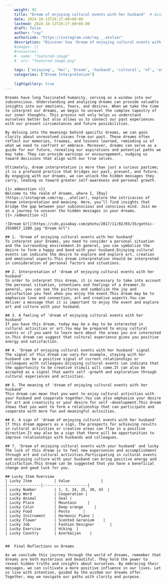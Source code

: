```yaml
---
    weight: 92
    title: "Dream of enjoying cultural events with her husband"  # Assuming 'title' column exists
    date: 2024-10-13T20:27:00+08:00
    lastmod: 2024-10-13T20:27:00+08:00
    draft: false
    author: "ray"
    authorLink: "https://instagram.com/ray._.atelier"
    description: "Discover how 'Dream of enjoying cultural events with her husband' can interpret your future and uncover its significant meanings in your life."
    #images: []
    #resources:
    #- name: "featured-image"
    #  src: "featured-image.png"
    
    tags: ['enjoying', 'her', 'Dream', 'husband', 'cultural', 'of', 'events', 'with']
    categories: ["Dream Interpretation"]
    
    lightgallery: true
---
```

    
    Dreams have long fascinated humanity, serving as a window into our subconscious. Understanding and analyzing dreams can provide valuable insights into our emotions, fears, and desires. When we take the time to interpret our dreams, we begin to unravel the complex tapestry of our inner thoughts. This process not only helps us understand ourselves better but also allows us to connect our past experiences with our present circumstances and future possibilities.
    
    By delving into the meanings behind specific dreams, we can gain clarity about unresolved issues from our past. These dreams often reflect our memories, traumas, and lessons learned, reminding us of what we need to confront or embrace. Moreover, dreams can serve as a guide for our future, revealing our aspirations and potential paths we may take. They can provide warnings or encouragement, nudging us toward decisions that align with our true selves.
    
    Ultimately, dream interpretation is more than just a curious pastime; it is a profound practice that bridges our past, present, and future. By engaging with our dreams, we can unlock the hidden messages they carry, leading us toward greater self-awareness and personal growth.
    
    {{< admonition >}}
    Welcome to the realm of dreams, where I, [Ray](https://instagram.com/ray._.atelier), explore the intricacies of dream interpretation and meaning. Here, you’ll find insights that bridge the gap between your subconscious and conscious mind. Join me on a journey to uncover the hidden messages in your dreams.
    {{< /admonition >}}
    
    ![Dream Grl](https://cdn.pixabay.com/photo/2017/11/02/03/35/gothic-2910057_1280.jpg "Dream Grl")
    
    ## 1. 'Dream of enjoying cultural events with her husband'
    To interpret your dreams, you need to consider a personal situation and the surrounding environment.In general, you can symbolize the desire to form a happy and bond with your husband.Enjoying cultural events can indicate the desire to explore and explore art, creation and emotional aspects.This dream interpretation should be interpreted in consideration of personal factors and situations.
    
    ## 2. Interpretation of 'dream of enjoying cultural events with her husband'
    In order to interpret this dream, it is necessary to take into account the personal situation, intentions and feelings of a dreamer.In general, you can see the pictures and symbolize the joy and satisfaction you feel when you enjoy the event.This dream may be to emphasize love and connection, art and creative aspects.You can deliver a message that it is important to enjoy the event and explore art and culture with your husband.
    
    ## 3. A feeling of 'dream of enjoying cultural events with her husband'
    If you have this dream, today may be a day to be interested in cultural activities or art.You may be prepared to enjoy cultural events or if you want to learn more about the areas you are interested in.This dream can suggest that cultural experience gives you positive energy and satisfaction.
    
    ## 4. 'Dream of enjoying cultural events with her husband' signal
    The signal of this dream can vary.For example, staying with her husband can be a positive signal of current relationships or colleagues with colleagues.Enjoying cultural events can indicate that the opportunity to be creative stimuli will come.It can also be accepted as a signal that wants self -growth and exploration through cultural experiences and activities.
    
    ## 5. The meaning of 'dream of enjoying cultural events with her husband'
    This dream can mean that you want to enjoy cultural activities with your husband and cooperate together.You can also emphasize your desire for art and creativity or your desire for self -development.This dream shows that you want to form a relationship that can participate and cooperate with more fun and meaningful activities.
    
    ## 6. A sign of 'dream of enjoying cultural events with her husband'
    If this dream appears as a sign, the prospects for achieving results in cultural activities or creative areas can flow in a positive direction.It may also be a sign that there will be opportunities to improve relationships with husbands and colleagues.
    
    ## 7. 'Dream of enjoying cultural events with your husband' and lucky
    The luck of this dream is to feel new experiences and accomplishment through art and cultural activities.Participating in cultural events and enjoying culture with your husband can bring positive energy and satisfaction.This dream can be suggested that you have a beneficial change and good luck for you.
    
    ## Lucky Item Overview
    | Lucky Item          | Value              |
    |---------------|--------------------|
    | Lucky Number        | 1, 3, 24, 25, 30, 43  |
    | Lucky Word          | Cooperation |
    | Lucky Animal        | Seal |
    | Lucky Place         | Mountain     |
    | Lucky Color         | Deep orange     |
    | Lucky Food          | Pesto      |
    | Lucky Instrument    | Harmonic Piano |
    | Lucky Flower        | Scented Geranium    |
    | Lucky Job           | Fashion Designer       |
    | Lucky Exercise      | Hiking  |
    | Lucky Country       | Azerbaijan    |
    
    
    ##  Final Reflections on Dreams
    
    As we conclude this journey through the world of dreams, remember that dreams are both mysterious and beautiful. They hold the power to reveal hidden truths and insights about ourselves. By embracing their messages, we can cultivate a more positive influence in our lives. Let us live with intention, guided by the wisdom our dreams offer. Together, may we navigate our paths with clarity and purpose.
    
